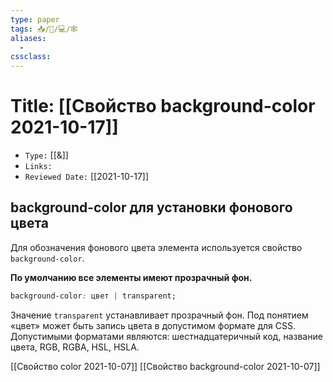 ```yaml
---
type: paper
tags: 📥️/📜️/💻/🕸
aliases:
  - 
cssclass: 
---
```




# Title: **[[Свойство background-color 2021-10-17]]**
- `Type:` [[&]]
- `Links:`
- `Reviewed Date:` [[2021-10-17]]


## background-color для установки фонового цвета

Для обозначения фонового цвета элемента используется свойство `background-color`.

__По умолчанию все элементы имеют прозрачный фон.__

```css
background-color: цвет | transparent;
```

Значение `transparent` устанавливает прозрачный фон. Под понятием «цвет» может быть запись цвета в допустимом формате для CSS. Допустимыми форматами являются: шестнадцатеричный код, название цвета, RGB, RGBA, HSL, HSLA.

[[Свойство color 2021-10-07]] [[Свойство background-color 2021-10-07]]